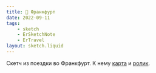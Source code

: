 ```yaml
---
title: 📍 Франкфурт
date: 2022-09-11
tags:
    - sketch
    - ErSketchNote
    - ErTravel
layout: sketch.liquid
---
```


Скетч из поездки во Франкфурт. К нему [карта](https://www.google.com/maps/d/edit?mid=1zix4mrbx2fLjVgAVWtyXIaJJP2ilVxKh&usp=sharing) и [ролик](https://youtu.be/clP7MWP-WRI).
